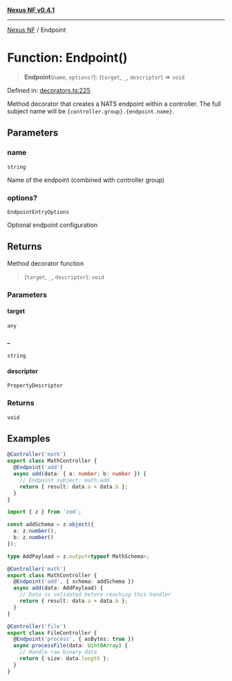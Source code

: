 [**Nexus NF v0.4.1**](../README.md)

***

[Nexus NF](../globals.md) / Endpoint

# Function: Endpoint()

> **Endpoint**(`name`, `options?`): (`target`, `_`, `descriptor`) => `void`

Defined in: [decorators.ts:225](https://github.com/Spaxterr/nexus-nf/blob/8db83c67234287cb454464be694d5e1c6647ab41/src/core/decorators.ts#L225)

Method decorator that creates a NATS endpoint within a controller.
The full subject name will be `{controller.group}.{endpoint.name}`.

## Parameters

### name

`string`

Name of the endpoint (combined with controller group)

### options?

`EndpointEntryOptions`

Optional endpoint configuration

## Returns

Method decorator function

> (`target`, `_`, `descriptor`): `void`

### Parameters

#### target

`any`

#### \_

`string`

#### descriptor

`PropertyDescriptor`

### Returns

`void`

## Examples

```typescript
@Controller('math')
export class MathController {
  @Endpoint('add')
  async add(data: { a: number; b: number }) {
    // Endpoint subject: math.add
    return { result: data.a + data.b };
  }
}
```

```typescript
import { z } from 'zod';

const addSchema = z.object({
  a: z.number(),
  b: z.number()
});

type AddPayload = z.output<typeof MathSchema>;

@Controller('math')
export class MathController {
  @Endpoint('add', { schema: addSchema })
  async add(data: AddPayload) {
    // Data is validated before reaching this handler
    return { result: data.a + data.b };
  }
}
```

```typescript
@Controller('file')
export class FileController {
  @Endpoint('process', { asBytes: true })
  async processFile(data: Uint8Array) {
    // Handle raw binary data
    return { size: data.length };
  }
}
```
